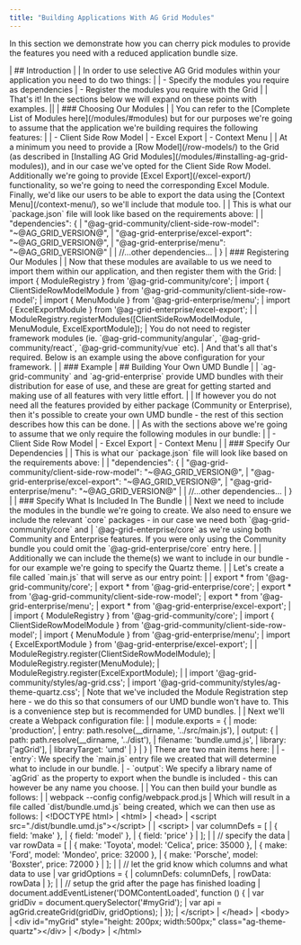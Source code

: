 ```yaml
---
title: "Building Applications With AG Grid Modules"
---
```


In this section we demonstrate how you can cherry pick modules to provide the features you need with a reduced application bundle size.

<framework-specific-section frameworks="frameworks">
| ## Introduction
|
| In order to use selective AG Grid modules within your application you need to do two things:
|
| - Specify the modules you require as dependencies
| - Register the modules you require with the Grid
|
| That's it! In the sections below we will expand on these points with examples.
||
| ### Choosing Our Modules
|
| You can refer to the [Complete List of Modules here](/modules/#modules) but for our purposes we're going to assume that the application we're building requires the following features:
|
| - Client Side Row Model
| - Excel Export
| - Context Menu
|
| At a minimum you need to provide a [Row Model](/row-models/) to the Grid (as described in [Installing AG Grid Modules](/modules/#installing-ag-grid-modules)), and in our case we've opted for the Client Side Row Model. Additionally we're going to provide [Excel Export](/excel-export/) functionality, so we're going to need the corresponding Excel Module. Finally, we'd like our users to be able to export the data using the [Context Menu](/context-menu/), so we'll include that module too.
|
| This is what our `package.json` file will look like based on the requirements above:
|
</framework-specific-section>

<framework-specific-section frameworks="frameworks">
<snippet transform={false}>
| "dependencies": {
|     "@ag-grid-community/client-side-row-model": "~@AG_GRID_VERSION@",
|     "@ag-grid-enterprise/excel-export": "~@AG_GRID_VERSION@",
|     "@ag-grid-enterprise/menu": "~@AG_GRID_VERSION@"
|
|     //...other dependencies...
| }
</snippet>
</framework-specific-section>

<framework-specific-section frameworks="frameworks">
| ### Registering Our Modules
|
| Now that these modules are available to us we need to import them within our application, and then register them with the Grid:
</framework-specific-section>

<framework-specific-section frameworks="frameworks">
<snippet transform={false}>
| import { ModuleRegistry } from '@ag-grid-community/core';
| import { ClientSideRowModelModule } from '@ag-grid-community/client-side-row-model';
| import { MenuModule } from '@ag-grid-enterprise/menu';
| import { ExcelExportModule } from '@ag-grid-enterprise/excel-export';
|
| ModuleRegistry.registerModules([ClientSideRowModelModule, MenuModule, ExcelExportModule]);
</snippet>
</framework-specific-section>

<framework-specific-section frameworks="frameworks">
<note>
| You do not need to register framework modules (ie. `@ag-grid-community/angular`, `@ag-grid-community/react`, `@ag-grid-community/vue` etc).
</note>
</framework-specific-section>

<framework-specific-section frameworks="frameworks">
| And that's all that's required. Below is an example using the above configuration for your framework.
| 
| ### Example
</framework-specific-section>

<framework-specific-section frameworks="frameworks">
<grid-example title='Using Modules' name='module-grid' type='multi' options='{ "enterprise": true, "modules": ["clientside", "menu", "excel"], "showCode": true }'></grid-example>
</framework-specific-section>

<framework-specific-section frameworks="javascript">
| ## Building Your Own UMD Bundle
|
| `ag-grid-community` and `ag-grid-enterprise` provide UMD bundles with their distribution for ease of use, and these are great for getting started and making use of all features with very little effort.
|
| If however you do not need all the features provided by either package (Community or Enterprise), then it's possible to create your own UMD bundle - the rest of this section describes how this can be done.
|
| As with the sections above we're going to assume that we only require the following modules in our bundle:
|
| - Client Side Row Model
| - Excel Export
| - Context Menu
|
| ### Specify Our Dependencies
|
| This is what our `package.json` file will look like based on the requirements above:
|
</framework-specific-section>

<framework-specific-section frameworks="javascript">
<snippet transform={false}>
| "dependencies": {
|     "@ag-grid-community/client-side-row-model": "~@AG_GRID_VERSION@",
|     "@ag-grid-enterprise/excel-export": "~@AG_GRID_VERSION@",
|     "@ag-grid-enterprise/menu": "~@AG_GRID_VERSION@"
|
|     //...other dependencies...
| }
</snippet>
</framework-specific-section>

<framework-specific-section frameworks="javascript">
|
| ### Specify What Is Included In The Bundle
|
| Next we need to include the modules in the bundle we're going to create. We also need to ensure we include the relevant `core` packages - in our case we need both `@ag-grid-community/core` and
| `@ag-grid-enterprise/core` as we're using both Community and Enterprise features. If you were only using the Community bundle you could omit the `@ag-grid-enterprise/core` entry here.
|
| Additionally we can include the theme(s) we want to include in our bundle - for our example we're going to specify the Quartz theme.
|
| Let's create a file called `main.js` that will serve as our entry point:
|
</framework-specific-section>

<framework-specific-section frameworks="javascript">
<snippet transform={false}>
| export * from '@ag-grid-community/core';
| export * from '@ag-grid-enterprise/core';
| export * from '@ag-grid-community/client-side-row-model';
| export * from '@ag-grid-enterprise/menu';
| export * from '@ag-grid-enterprise/excel-export';
|
| import { ModuleRegistry } from '@ag-grid-community/core';
| import { ClientSideRowModelModule } from '@ag-grid-community/client-side-row-model';
| import { MenuModule } from '@ag-grid-enterprise/menu';
| import { ExcelExportModule } from '@ag-grid-enterprise/excel-export';
|
| ModuleRegistry.register(ClientSideRowModelModule);
| ModuleRegistry.register(MenuModule);
| ModuleRegistry.register(ExcelExportModule);
|
| import '@ag-grid-community/styles/ag-grid.css';
| import '@ag-grid-community/styles/ag-theme-quartz.css';
</snippet>
</framework-specific-section>

<framework-specific-section frameworks="javascript">
| Note that we've included the Module Registration step here - we do this so that consumers of our UMD bundle won't have to. This is a convenience step but is recommended for UMD bundles.
|
| Next we'll create a Webpack configuration file:
|
</framework-specific-section>

<framework-specific-section frameworks="javascript">
<snippet transform={false}>
| module.exports = {
|     mode: 'production',
|     entry: path.resolve(__dirname, '../src/main.js'),
|     output: {
|         path: path.resolve(__dirname, '../dist'),
|         filename: 'bundle.umd.js',
|         library: ['agGrid'],
|         libraryTarget: 'umd'
|     }
| }
</snippet>
</framework-specific-section>

<framework-specific-section frameworks="javascript">
| There are two main items here:
|
| - `entry`: We specify the `main.js` entry file we created that will determine what to include in our bundle.
| - `output`: We specify a library name of `agGrid` as the property to export when the bundle is included - this can however be any name you choose.
|
| You can then build your bundle as follows:
|
</framework-specific-section>

<framework-specific-section frameworks="javascript">
<snippet transform={false} language="bash">
| webpack --config config/webpack.prod.js
</snippet>
</framework-specific-section>

<framework-specific-section frameworks="javascript">
| Which will result in a file called `dist/bundle.umd.js` being created, which we can then use as follows:
</framework-specific-section>

<framework-specific-section frameworks="javascript">
<snippet transform={false} language="html">
| &lt;!DOCTYPE html>
| &lt;html>
| &lt;head>
|     &lt;script src="./dist/bundle.umd.js">&lt;/script>
|
|     &lt;script>
|         var columnDefs = [
|             { field: 'make' },
|             { field: 'model' },
|             { field: 'price' }
|         ];
|
|         // specify the data
|         var rowData = [
|             { make: 'Toyota', model: 'Celica', price: 35000 },
|             { make: 'Ford', model: 'Mondeo', price: 32000 },
|             { make: 'Porsche', model: 'Boxster', price: 72000 }
|         ];
|
|         // let the grid know which columns and what data to use
|         var gridOptions = {
|             columnDefs: columnDefs,
|             rowData: rowData
|         };
|
|         // setup the grid after the page has finished loading
|         document.addEventListener('DOMContentLoaded', function () {
|             var gridDiv = document.querySelector('#myGrid');
|             var api = agGrid.createGrid(gridDiv, gridOptions);
|         });
|     &lt;/script>
| &lt;/head>
| &lt;body>
|     &lt;div id="myGrid" style="height: 200px; width:500px;" class="ag-theme-quartz">&lt;/div>
| &lt;/body>
| &lt;/html>
</snippet>
</framework-specific-section>